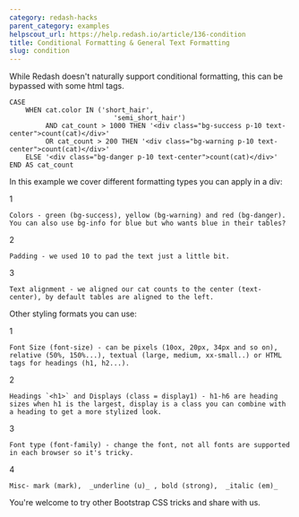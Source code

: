 ```yaml
---
category: redash-hacks
parent_category: examples
helpscout_url: https://help.redash.io/article/136-condition
title: Conditional Formatting & General Text Formatting
slug: condition
---
```

While Redash doesn't naturally support conditional formatting, this can be
bypassed with some html tags.

    
    
    CASE
        WHEN cat.color IN ('short_hair',
                              'semi_short_hair')
             AND cat_count > 1000 THEN '<div class="bg-success p-10 text-center">count(cat)</div>'
             OR cat_count > 200 THEN '<div class="bg-warning p-10 text-center">count(cat)</div>'
        ELSE '<div class="bg-danger p-10 text-center">count(cat)</div>'
    END AS cat_count
    

In this example we cover different formatting types you can apply in a div:

1

    Colors - green (bg-success), yellow (bg-warning) and red (bg-danger). You can also use bg-info for blue but who wants blue in their tables? 
2

    Padding - we used 10 to pad the text just a little bit. 
3

    Text alignment - we aligned our cat counts to the center (text-center), by default tables are aligned to the left.

Other styling formats you can use:

1

    Font Size (font-size) - can be pixels (10ox, 20px, 34px and so on), relative (50%, 150%...), textual (large, medium, xx-small..) or HTML tags for headings (h1, h2...). 
2

    Headings `<h1>` and Displays (class = display1) - h1-h6 are heading sizes when h1 is the largest, display is a class you can combine with a heading to get a more stylized look. 
3

    Font type (font-family) - change the font, not all fonts are supported in each browser so it's tricky. 
4

    Misc- mark (mark),  _underline (u)_ , bold (strong),  _italic (em)_

You're welcome to try other Bootstrap CSS tricks and share with us.

